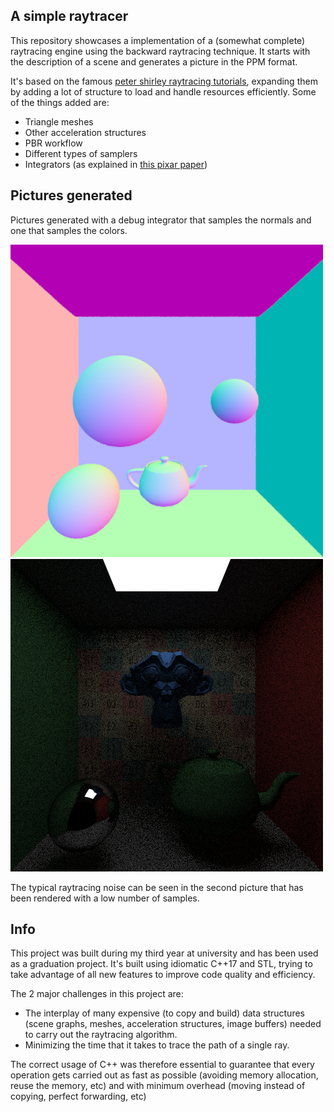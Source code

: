 ## A simple raytracer
This repository showcases a implementation of a (somewhat complete) raytracing engine using the backward raytracing technique. 
It starts with the description of a scene and generates a picture in the PPM format.

It's based on the famous [peter shirley raytracing tutorials](https://raytracing.github.io/books/RayTracingInOneWeekend.html), expanding them
by adding a lot of structure to load and handle resources efficiently.
Some of the things added are:
- Triangle meshes
- Other acceleration structures
- PBR workflow
- Different types of samplers
- Integrators (as explained in [this pixar paper](https://graphics.pixar.com/library/RendermanTog2018/paper.pdf))

## Pictures generated

Pictures generated with a debug integrator that samples the normals and one that samples the colors.

![NormalDebugIntegrator](./images/NormalDebugIntegrator.png)
![BackwardIntegrator](./images/BackwardIntegrator.png)

The typical raytracing noise can be seen in the second picture that has been rendered with a low number of samples. 

## Info

This project was built during my third year at university and has been used as a graduation project.
It's built using idiomatic C++17 and STL, trying to take advantage of all new features to improve code quality and efficiency.

The 2 major challenges in this project are:
- The interplay of many expensive (to copy and build) data structures (scene graphs, meshes, acceleration structures, image buffers) needed to carry out the raytracing algorithm.
- Minimizing the time that it takes to trace the path of a single ray.  

The correct usage of C++ was therefore essential to guarantee that every operation gets carried out as 
fast as possible (avoiding memory allocation, reuse the memory, etc) and with minimum overhead 
(moving instead of copying, perfect forwarding, etc) 
